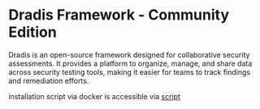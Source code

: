 # Dradis Framework - Community Edition

Dradis is an open-source framework designed for collaborative security assessments. It provides a platform to organize, manage, and share data across security testing tools, making it easier for teams to track findings and remediation efforts.

installation script via docker is accessible via [script](https://github.com/njeru-codes/collection-of-installation-scripts/blob/main/dradis/script.sh)
